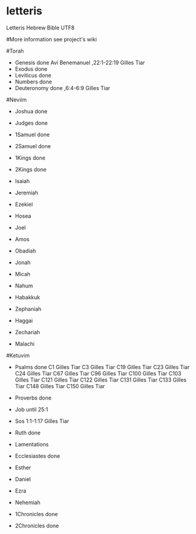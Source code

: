 # letteris
Letteris Hebrew Bible UTF8

#More information see project's wiki


#Torah
- Genesis done  Avi Benemanuel ,22:1-22:19 Gilles Tiar
- Exodus done 
- Leviticus done  
- Numbers done
- Deuteronomy done ,6:4-6:9 Gilles Tiar 

#Neviim
- Joshua done
- Judges done
- 1Samuel done
- 2Samuel done
- 1Kings done
- 2Kings done

- Isaiah 
- Jeremiah 
- Ezekiel 

- Hosea 
- Joel 
- Amos 
- Obadiah 
- Jonah 
- Micah 
- Nahum 
- Habakkuk 
- Zephaniah 
- Haggai 
- Zechariah 
- Malachi 

#Ketuvim
- Psalms done
C1 Gilles Tiar 
C3 Gilles Tiar
C19 Gilles Tiar 
C23 Gilles Tiar 
C24 Gilles Tiar 
C67 Gilles Tiar 
C96 Gilles Tiar 
C100 Gilles Tiar 
C103 Gilles Tiar 
C121 Gilles Tiar 
C122 Gilles Tiar 
C131 Gilles Tiar 
C133 Gilles Tiar 
C148 Gilles Tiar 
C150 Gilles Tiar 
- Proverbs done
- Job until 25:1

- Sos 1:1-1:17 Gilles Tiar 
- Ruth done
- Lamentations 
- Ecclesiastes done
- Esther 

- Daniel 
- Ezra 
- Nehemiah 
- 1Chronicles done
- 2Chronicles done
